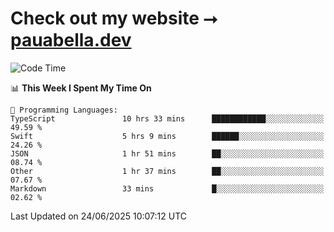 # Check out my website ⭢ [pauabella.dev](https://pauabella.dev)

<!--START_SECTION:waka-->
![Code Time](http://img.shields.io/badge/Code%20Time-4%2C558%20hrs%2057%20mins-blue)

📊 **This Week I Spent My Time On** 

```text
💬 Programming Languages: 
TypeScript               10 hrs 33 mins      ████████████░░░░░░░░░░░░░   49.59 % 
Swift                    5 hrs 9 mins        ██████░░░░░░░░░░░░░░░░░░░   24.26 % 
JSON                     1 hr 51 mins        ██░░░░░░░░░░░░░░░░░░░░░░░   08.74 % 
Other                    1 hr 37 mins        ██░░░░░░░░░░░░░░░░░░░░░░░   07.67 % 
Markdown                 33 mins             █░░░░░░░░░░░░░░░░░░░░░░░░   02.62 % 
```


 Last Updated on 24/06/2025 10:07:12 UTC
<!--END_SECTION:waka-->
